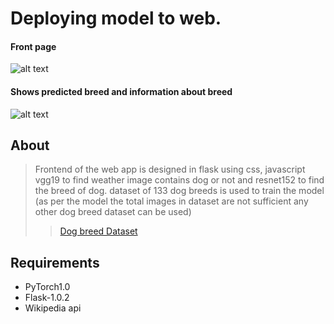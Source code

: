  # Deploying  model to web.
 #### Front page
 ![alt text](https://github.com/rakshitrk/dog_breed/blob/master/images/index.jpg)
 #### Shows predicted breed and information about breed
 ![alt text](https://github.com/rakshitrk/dog_breed/blob/master/images/result.jpg)
 
 ## About
 >  Frontend of the web app is designed in flask using css, javascript vgg19 to find weather image contains dog or not and resnet152 to find the breed of dog.
 dataset of 133 dog breeds is used to train the model (as per the model  the total images in dataset are not sufficient any other
 dog breed dataset can be used)
>> [Dog breed Dataset](https://s3-us-west-1.amazonaws.com/udacity-aind/dog-project/dogImages.zip)
 
 ## Requirements
 - PyTorch1.0 
 - Flask-1.0.2 
 - Wikipedia api 
 
 
 
 
